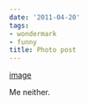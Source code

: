 ```yaml
---
date: '2011-04-20'
tags:
- wondermark
- funny
title: Photo post
---
```


[image](/img/2011-04-20-photo-post/b2f9e983ea6db670ce814a611e2c85db2dc79b3111bacd0190aa414ba0393b6e.gif)

Me neither.
